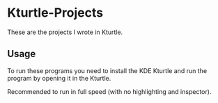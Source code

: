 # Kturtle-Projects

These are the projects I wrote in Kturtle.

## Usage

To run these programs you need to install the KDE Kturtle and run the program by opening it in the Kturtle.

Recommended to run in full speed (with no highlighting and inspector).
